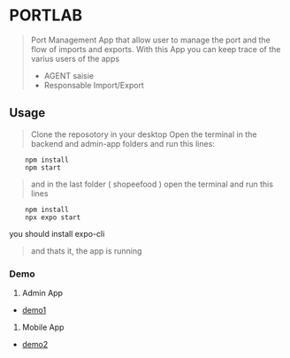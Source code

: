 # PORTLAB
> Port Management App that allow user to manage the port and the flow of imports and exports.
> With this App you can keep trace of the varius users of the apps
> * AGENT saisie
> * Responsable Import/Export
>

## Usage
> Clone the reposotory in your desktop
> Open the terminal in the backend and admin-app folders and run this lines:


```
    npm install
    npm start
```
> and in the last folder ( shopeefood ) open the terminal and run this lines 
> 

```
    npm install
    npx expo start
```
you should install expo-cli 

> and thats it, the app is running
### Demo

1. Admin App

* [demo1](https://mega.nz/file/CEglgCjZ#GHLCZYz5QrbJPvZcwy4BvXo174CvgPd3dwpKEOegOD8)

1. Mobile App
* [demo2](https://mega.nz/file/fIYhmRAR#nOqRtyxhdkto8EXzTJksAAFb3WXW6xGkCYerYJgphn0)
